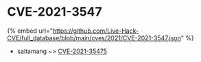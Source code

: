 # CVE-2021-3547
{% embed url="https://github.com/Live-Hack-CVE/full_database/blob/main/cves/2021/CVE-2021-3547.json" %}

* saitamang ~> [CVE-2021-35475](https://www.alice-snow.ru/2021/database/cve-2021-3547/cve-2021-35475-saitamang)